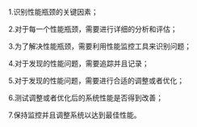 

1.识别性能瓶颈的关键因素；

2.对于每一个性能瓶颈，需要进行详细的分析和评估；

3.为了解决性能瓶颈，需要利用性能监控工具来识别问题；

4.对于发现的性能问题，需要追踪并且记录；

5.对于发现的性能问题，需要进行合适的调整或者优化；

6.测试调整或者优化后的系统性能是否得到改善；

7.保持监控并且调整系统以达到最佳性能。